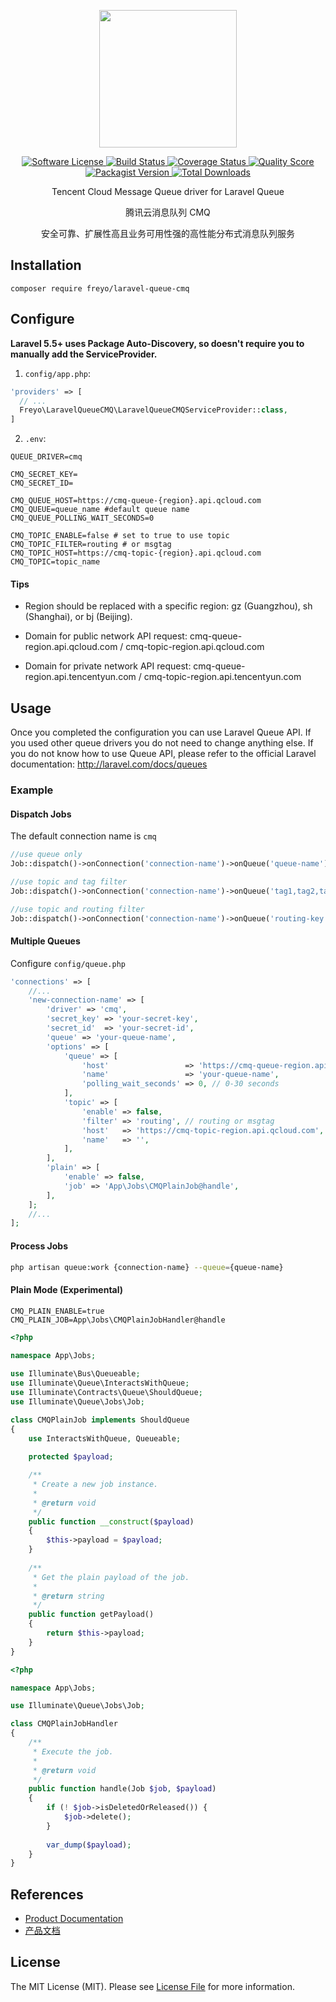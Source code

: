 <div>
  <p align="center">
    <image src="https://mc.qcloudimg.com/static/img/7fc29d4e11d2ae302cf7f77d16c78f42/CMQ.svg" width="220" height="220">
  </p>
  <p align="center">
    <a href="LICENSE">
      <image src="https://img.shields.io/badge/license-MIT-brightgreen.svg?style=flat-square" alt="Software License">
    </a>
    <a href="https://travis-ci.org/freyo/laravel-queue-cmq">
      <image src="https://img.shields.io/travis/freyo/laravel-queue-cmq/master.svg?style=flat-square" alt="Build Status">
    </a>
    <a href="https://scrutinizer-ci.com/g/freyo/laravel-queue-cmq">
      <image src="https://img.shields.io/scrutinizer/coverage/g/freyo/laravel-queue-cmq.svg?style=flat-square" alt="Coverage Status">
    </a>
    <a href="https://scrutinizer-ci.com/g/freyo/laravel-queue-cmq">
      <image src="https://img.shields.io/scrutinizer/g/freyo/laravel-queue-cmq.svg?style=flat-square" alt="Quality Score">
    </a>
    <a href="https://packagist.org/packages/freyo/laravel-queue-cmq">
      <image src="https://img.shields.io/packagist/v/freyo/laravel-queue-cmq.svg?style=flat-square" alt="Packagist Version">
    </a>
    <a href="https://packagist.org/packages/freyo/laravel-queue-cmq">
      <image src="https://img.shields.io/packagist/dt/freyo/laravel-queue-cmq.svg?style=flat-square" alt="Total Downloads">
    </a>
  </p>
  <p align="center">Tencent Cloud Message Queue driver for Laravel Queue</p>
  <p align="center">腾讯云消息队列 CMQ</p>
  <p align="center">安全可靠、扩展性高且业务可用性强的高性能分布式消息队列服务</p>
</div>
      
## Installation

  ```shell
  composer require freyo/laravel-queue-cmq
  ```

## Configure

**Laravel 5.5+ uses Package Auto-Discovery, so doesn't require you to manually add the ServiceProvider.**

1. `config/app.php`:

  ```php
  'providers' => [
    // ...
    Freyo\LaravelQueueCMQ\LaravelQueueCMQServiceProvider::class,
  ]
  ```
  
2. `.env`:

  ```
  QUEUE_DRIVER=cmq
  
  CMQ_SECRET_KEY=
  CMQ_SECRET_ID=
  
  CMQ_QUEUE_HOST=https://cmq-queue-{region}.api.qcloud.com
  CMQ_QUEUE=queue_name #default queue name
  CMQ_QUEUE_POLLING_WAIT_SECONDS=0
  
  CMQ_TOPIC_ENABLE=false # set to true to use topic
  CMQ_TOPIC_FILTER=routing # or msgtag
  CMQ_TOPIC_HOST=https://cmq-topic-{region}.api.qcloud.com
  CMQ_TOPIC=topic_name
  ```
  
#### Tips
  
- Region should be replaced with a specific region: gz (Guangzhou), sh (Shanghai), or bj (Beijing).
  
- Domain for public network API request: cmq-queue-region.api.qcloud.com / cmq-topic-region.api.qcloud.com
  
- Domain for private network API request: cmq-queue-region.api.tencentyun.com / cmq-topic-region.api.tencentyun.com
  
## Usage

Once you completed the configuration you can use Laravel Queue API. If you used other queue drivers you do not need to change anything else. If you do not know how to use Queue API, please refer to the official Laravel documentation: http://laravel.com/docs/queues

### Example

#### Dispatch Jobs

The default connection name is `cmq`

  ```php
  //use queue only
  Job::dispatch()->onConnection('connection-name')->onQueue('queue-name');
  
  //use topic and tag filter
  Job::dispatch()->onConnection('connection-name')->onQueue('tag1,tag2,tag3');
  
  //use topic and routing filter
  Job::dispatch()->onConnection('connection-name')->onQueue('routing-key');
  ```

#### Multiple Queues

Configure `config/queue.php`

```php
'connections' => [
    //...
    'new-connection-name' => [
        'driver' => 'cmq',
        'secret_key' => 'your-secret-key',
        'secret_id'  => 'your-secret-id',
        'queue' => 'your-queue-name',
        'options' => [
            'queue' => [
                'host'                 => 'https://cmq-queue-region.api.qcloud.com',
                'name'                 => 'your-queue-name',
                'polling_wait_seconds' => 0, // 0-30 seconds
            ],
            'topic' => [
                'enable' => false,
                'filter' => 'routing', // routing or msgtag
                'host'   => 'https://cmq-topic-region.api.qcloud.com',
                'name'   => '',
            ],
        ],
        'plain' => [
            'enable' => false,
            'job' => 'App\Jobs\CMQPlainJob@handle',
        ],
    ];
    //...
];
```

#### Process Jobs

```bash
php artisan queue:work {connection-name} --queue={queue-name}
```

#### Plain Mode (Experimental)

```
CMQ_PLAIN_ENABLE=true
CMQ_PLAIN_JOB=App\Jobs\CMQPlainJobHandler@handle
```

```php
<?php

namespace App\Jobs;
 
use Illuminate\Bus\Queueable;
use Illuminate\Queue\InteractsWithQueue;
use Illuminate\Contracts\Queue\ShouldQueue;
use Illuminate\Queue\Jobs\Job;

class CMQPlainJob implements ShouldQueue
{
    use InteractsWithQueue, Queueable;
    
    protected $payload;

    /**
     * Create a new job instance.
     *
     * @return void
     */
    public function __construct($payload)
    {
        $this->payload = $payload;
    }
    
    /**
     * Get the plain payload of the job.
     *
     * @return string
     */
    public function getPayload()
    {
        return $this->payload;
    }
}
```

```php
<?php

namespace App\Jobs;

use Illuminate\Queue\Jobs\Job;

class CMQPlainJobHandler
{
    /**
     * Execute the job.
     *
     * @return void
     */
    public function handle(Job $job, $payload)
    {
        if (! $job->isDeletedOrReleased()) {
            $job->delete();
        }
        
        var_dump($payload);
    }
}
```

## References

- [Product Documentation](https://cloud.tencent.com/document/product/406?lang=en)
- [产品文档](https://cloud.tencent.com/document/product/406?lang=cn)

## License

The MIT License (MIT). Please see [License File](LICENSE) for more information.

